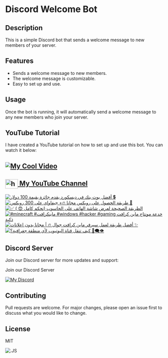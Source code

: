 # Discord Welcome Bot

## Description
This is a simple Discord bot that sends a welcome message to new members of your server.

## Features
- Sends a welcome message to new members.
- The welcome message is customizable.
- Easy to set up and use.

## Usage
Once the bot is running, it will automatically send a welcome message to any new members who join your server.

## YouTube Tutorial

I have created a YouTube tutorial on how to set up and use this bot. You can watch it below:

## [![My Cool Video](http://img.youtube.com/vi/xPg_J4-zQrY/0.jpg)](http://www.youtube.com/watch?v=xPg_J4-zQrY "My Cool Video")

<h2>
  <a href="https://www.youtube.com/c/exatube" target="_blank">
    <img align="center" src="https://raw.githubusercontent.com/rahuldkjain/github-profile-readme-generator/master/src/images/icons/Social/youtube.svg" alt="https://youtube.com/exatube" height="30" width="40" />
  My YouTube Channel</a>
</h2>

<!-- BEGIN YOUTUBE-CARDS -->
[![أفضل بوت بنك في ديسكورد يقدم جائزة بقيمة 100 دولار 💲](https://ytcards.demolab.com/?id=RIqVEsLkh24&title=%D8%A3%D9%81%D8%B6%D9%84+%D8%A8%D9%88%D8%AA+%D8%A8%D9%86%D9%83+%D9%81%D9%8A+%D8%AF%D9%8A%D8%B3%D9%83%D9%88%D8%B1%D8%AF+%D9%8A%D9%82%D8%AF%D9%85+%D8%AC%D8%A7%D8%A6%D8%B2%D8%A9+%D8%A8%D9%82%D9%8A%D9%85%D8%A9+100+%D8%AF%D9%88%D9%84%D8%A7%D8%B1+%F0%9F%92%B2&lang=en&timestamp=1718777917&background_color=%230d1117&title_color=%23ffffff&stats_color=%23dedede&max_title_lines=1&width=250&border_radius=5 "أفضل بوت بنك في ديسكورد يقدم جائزة بقيمة 100 دولار 💲")](https://www.youtube.com/watch?v=RIqVEsLkh24)
[![طريقة الحصول على روبكس مجانا 🔥+ جيفاواي على 300 روبكس 🌹](https://ytcards.demolab.com/?id=axXcyT3hPIE&title=%D8%B7%D8%B1%D9%8A%D9%82%D8%A9+%D8%A7%D9%84%D8%AD%D8%B5%D9%88%D9%84+%D8%B9%D9%84%D9%89+%D8%B1%D9%88%D8%A8%D9%83%D8%B3+%D9%85%D8%AC%D8%A7%D9%86%D8%A7+%F0%9F%94%A5%2B+%D8%AC%D9%8A%D9%81%D8%A7%D9%88%D8%A7%D9%8A+%D8%B9%D9%84%D9%89+300+%D8%B1%D9%88%D8%A8%D9%83%D8%B3+%F0%9F%8C%B9&lang=en&timestamp=1718336129&background_color=%230d1117&title_color=%23ffffff&stats_color=%23dedede&max_title_lines=1&width=250&border_radius=5 "طريقة الحصول على روبكس مجانا 🔥+ جيفاواي على 300 روبكس 🌹")](https://www.youtube.com/watch?v=axXcyT3hPIE)
[![✅ الطريقة الصحيحة لعرض شاشة الهاتف على الحاسوب (تحكم كامل 😍 )](https://ytcards.demolab.com/?id=I-uX9B2gGX0&title=%E2%9C%85+%D8%A7%D9%84%D8%B7%D8%B1%D9%8A%D9%82%D8%A9+%D8%A7%D9%84%D8%B5%D8%AD%D9%8A%D8%AD%D8%A9+%D9%84%D8%B9%D8%B1%D8%B6+%D8%B4%D8%A7%D8%B4%D8%A9+%D8%A7%D9%84%D9%87%D8%A7%D8%AA%D9%81+%D8%B9%D9%84%D9%89+%D8%A7%D9%84%D8%AD%D8%A7%D8%B3%D9%88%D8%A8+%28%D8%AA%D8%AD%D9%83%D9%85+%D9%83%D8%A7%D9%85%D9%84+%F0%9F%98%8D+%29&lang=en&timestamp=1711396727&background_color=%230d1117&title_color=%23ffffff&stats_color=%23dedede&max_title_lines=1&width=250&border_radius=5 "✅ الطريقة الصحيحة لعرض شاشة الهاتف على الحاسوب (تحكم كامل 😍 )")](https://www.youtube.com/watch?v=I-uX9B2gGX0)
[![#minecraft #ماينكرافت #windows #hacker #gaming  خدعة مونتاج ماين كرافت ذكية](https://ytcards.demolab.com/?id=oTF6wKkntsE&title=%23minecraft+%23%D9%85%D8%A7%D9%8A%D9%86%D9%83%D8%B1%D8%A7%D9%81%D8%AA+%23windows+%23hacker+%23gaming++%D8%AE%D8%AF%D8%B9%D8%A9+%D9%85%D9%88%D9%86%D8%AA%D8%A7%D8%AC+%D9%85%D8%A7%D9%8A%D9%86+%D9%83%D8%B1%D8%A7%D9%81%D8%AA+%D8%B0%D9%83%D9%8A%D8%A9&lang=en&timestamp=1709672041&background_color=%230d1117&title_color=%23ffffff&stats_color=%23dedede&max_title_lines=1&width=250&border_radius=5 "#minecraft #ماينكرافت #windows #hacker #gaming  خدعة مونتاج ماين كرافت ذكية")](https://www.youtube.com/watch?v=oTF6wKkntsE)
[![أفضل طريقة لعمل سيرفر ماين كرافت جوال 🔥 | مجانا بدون اعلانات ✨](https://ytcards.demolab.com/?id=pS2Gb5OZ9zo&title=%D8%A3%D9%81%D8%B6%D9%84+%D8%B7%D8%B1%D9%8A%D9%82%D8%A9+%D9%84%D8%B9%D9%85%D9%84+%D8%B3%D9%8A%D8%B1%D9%81%D8%B1+%D9%85%D8%A7%D9%8A%D9%86+%D9%83%D8%B1%D8%A7%D9%81%D8%AA+%D8%AC%D9%88%D8%A7%D9%84+%F0%9F%94%A5+%7C+%D9%85%D8%AC%D8%A7%D9%86%D8%A7+%D8%A8%D8%AF%D9%88%D9%86+%D8%A7%D8%B9%D9%84%D8%A7%D9%86%D8%A7%D8%AA+%E2%9C%A8&lang=en&timestamp=1708107881&background_color=%230d1117&title_color=%23ffffff&stats_color=%23dedede&max_title_lines=1&width=250&border_radius=5 "أفضل طريقة لعمل سيرفر ماين كرافت جوال 🔥 | مجانا بدون اعلانات ✨")](https://www.youtube.com/watch?v=pS2Gb5OZ9zo)
[![كيف تنقل قناة اليوتيوب لأي منطقة جغرافية؟ 🤔👁️‍🗨️](https://ytcards.demolab.com/?id=2iUgFqeN1Zg&title=%D9%83%D9%8A%D9%81+%D8%AA%D9%86%D9%82%D9%84+%D9%82%D9%86%D8%A7%D8%A9+%D8%A7%D9%84%D9%8A%D9%88%D8%AA%D9%8A%D9%88%D8%A8+%D9%84%D8%A3%D9%8A+%D9%85%D9%86%D8%B7%D9%82%D8%A9+%D8%AC%D8%BA%D8%B1%D8%A7%D9%81%D9%8A%D8%A9%D8%9F+%F0%9F%A4%94%F0%9F%91%81%EF%B8%8F%E2%80%8D%F0%9F%97%A8%EF%B8%8F&lang=en&timestamp=1707047228&background_color=%230d1117&title_color=%23ffffff&stats_color=%23dedede&max_title_lines=1&width=250&border_radius=5 "كيف تنقل قناة اليوتيوب لأي منطقة جغرافية؟ 🤔👁️‍🗨️")](https://www.youtube.com/watch?v=2iUgFqeN1Zg)
<!-- END YOUTUBE-CARDS -->

## Discord Server
Join our Discord server for more updates and support:

Join our Discord Server

[![My Discord](https://discord-readme-badge-mu.vercel.app/api?id=635933198035058700)](https://discord.gg/ejYNZwDVHH)

## Contributing
Pull requests are welcome. For major changes, please open an issue first to discuss what you would like to change.

## License
MIT


![.JS](https://media.licdn.com/dms/image/D4D22AQH56aIWLXAcsA/feedshare-shrink_800/0/1693577829454?e=1700092800&v=beta&t=wm8kFfVgJ-LLNHk_9PlelE6TmwTZ68-bCj_v057AoOc)
